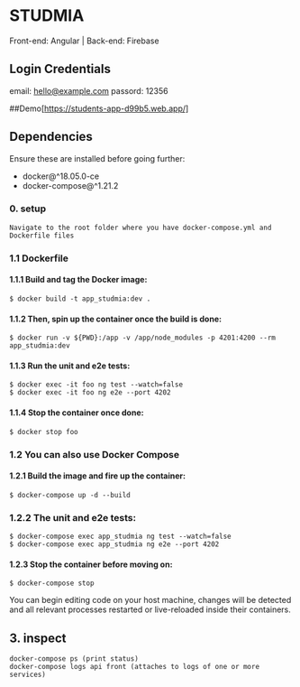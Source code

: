 # STUDMIA

Front-end: Angular |
Back-end: Firebase

## Login Credentials

  email: hello@example.com
  passord: 12356
  
##Demo[https://students-app-d99b5.web.app/]


## Dependencies

Ensure these are installed before going further:

- docker@\^18.05.0-ce
- docker-compose@\^1.21.2

### 0. setup

    Navigate to the root folder where you have docker-compose.yml and Dockerfile files

### 1.1 Dockerfile

#### 1.1.1 Build and tag the Docker image:

    $ docker build -t app_studmia:dev .

#### 1.1.2 Then, spin up the container once the build is done:

    $ docker run -v ${PWD}:/app -v /app/node_modules -p 4201:4200 --rm app_studmia:dev

#### 1.1.3 Run the unit and e2e tests:

    $ docker exec -it foo ng test --watch=false
    $ docker exec -it foo ng e2e --port 4202

#### 1.1.4 Stop the container once done:

    $ docker stop foo

### 1.2 You can also use Docker Compose

#### 1.2.1 Build the image and fire up the container:

    $ docker-compose up -d --build

### 1.2.2 The unit and e2e tests:

    $ docker-compose exec app_studmia ng test --watch=false
    $ docker-compose exec app_studmia ng e2e --port 4202

#### 1.2.3 Stop the container before moving on:

    $ docker-compose stop

You can begin editing code on your host machine, changes will be detected and all relevant processes restarted or live-reloaded inside their containers.

## 3. inspect

    docker-compose ps (print status)
    docker-compose logs api front (attaches to logs of one or more services)

